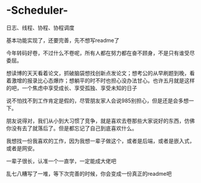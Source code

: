 # -Scheduler-
日志、线程、协程、协程调度

基本功能实现了，还要完善，先不想写readme了

今年转码好卷，不过什么不卷呢，所有人都在努力都在奋不顾身，不是只有谁受尽委屈。

想读博的天天看着论文，抓破脑袋想找创新点发论文；想考公的从早刷题到晚，看着激增的报录比心态爆炸；想躺平的时不时也担心没办法甘心。也许五月就是这样的吧，一个焦虑中享受成长、享受孤独、享受未知的日子

说不怕找不到工作肯定是假的，尽管朋友家人会说985别担心，但是还是会多想一下。

朋友说得对，我们从小到大习惯了竞争，就是喜欢去卷那些大家说好的东西，仿佛你没有去了就落后了。但是都忘记了自己到底喜欢什么。

我想找一份我喜欢的工作，因为我想一辈子做这个，或者是后端，或者是嵌入式，或者是网安。

一辈子很长，认准一个一直学，一定能成大佬吧

乱七八糟写了一堆，等下次完善的时候，你会变成一份真正的readme吧
